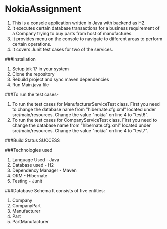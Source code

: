 # NokiaAssignment



1. This is a console application written in Java with backend as H2.
2. It executes certain database transactions for a business requirement of a Company trying to buy parts from host of manufactures.
3. It provides menu on the console to navigate to different areas to perform certain operations.
4. It covers Junit test cases for two of the services.

###Installation
1. Setup jdk 17 in your system
2. Clone the repository
3. Rebuild project and sync maven dependencies
4. Run Main.java file

###To run the test cases- 
1. To run the test cases for ManufacturerServiceTest class. First you need to change the database name from "hibernate.cfg.xml" located under src/main/resources. Change the value "nokia" on line 4 to "test6".
2. To run the test cases for CompanyServiceTest class. First you need to change the database name from "hibernate.cfg.xml" located under src/main/resources. Change the value "nokia" on line 4 to "test7".


###Build Status
SUCCESS


###Technologies used
1. Language Used - Java
2. Database used - H2
3. Dependency Manager - Maven
4. ORM - Hibernate
5. Testing - Junit


###Database Schema
It consists of five entities:
1. Company
2. CompanyPart
3. Manufacturer
4. Part 
5. PartManufacturer

